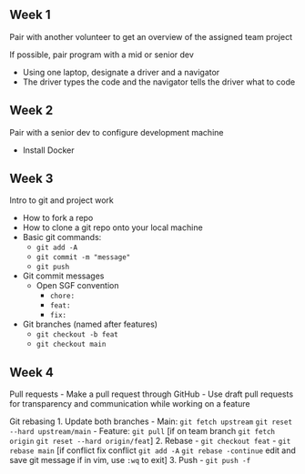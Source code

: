 ## Week 1

Pair with another volunteer to get an overview of the assigned team project

If possible, pair program with a mid or senior dev

- Using one laptop, designate a driver and a navigator
- The driver types the code and the navigator tells the driver what to code

## Week 2

Pair with a senior dev to configure development machine

- Install Docker

## Week 3

Intro to git and project work

- How to fork a repo
- How to clone a git repo onto your local machine
- Basic git commands:
  - `git add -A`
  - `git commit -m "message"`
  - `git push`
- Git commit messages
  - Open SGF convention
    - `chore: `
    - `feat: `
    - `fix: `
- Git branches (named after features)
  - `git checkout -b feat`
  - `git checkout main`

## Week 4

Pull requests - Make a pull request through GitHub - Use draft pull requests for
transparency and communication while working on a feature

Git rebasing 1. Update both branches - Main: `git fetch upstream`
`git reset --hard upstream/main` - Feature: `git pull` [if on team branch `git
fetch origin` `git reset --hard origin/feat`] 2. Rebase - `git checkout feat` -
`git rebase main` [if conflict fix conflict `git add -A` `git rebase -continue`
edit and save git message if in vim, use `:wq` to exit] 3. Push - `git push -f`
